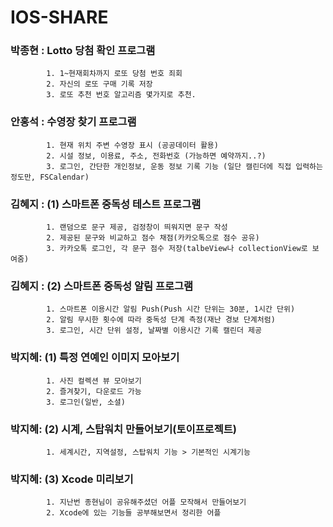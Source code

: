 # IOS-SHARE

### 박종현 : Lotto 당첨 확인 프로그램
            1. 1~현재회차까지 로또 당첨 번호 죄회
            2. 자신의 로또 구매 기록 저장
            3. 로또 추천 번호 알고리즘 몇가지로 추천. 

### 안홍석 : 수영장 찾기 프로그램
            1. 현재 위치 주변 수영장 표시 (공공데이터 활용)
            2. 시설 정보, 이용료, 주소, 전화번호 (가능하면 예약까지..?)
            3. 로그인, 간단한 개인정보, 운동 정보 기록 기능 (일단 캘린더에 직접 입력하는 정도만, FSCalendar)

### 김혜지 : (1) 스마트폰 중독성 테스트 프로그램
            1. 랜덤으로 문구 제공, 검정창이 띄워지면 문구 작성
            2. 제공된 문구와 비교하고 점수 채점(카카오톡으로 점수 공유)
            3. 카카오톡 로그인, 각 문구 점수 저장(talbeView나 collectionView로 보여줌)
### 김혜지 : (2) 스마트폰 중독성 알림 프로그램
            1. 스마트폰 이용시간 알림 Push(Push 시간 단위는 30분, 1시간 단위)
            2. 알림 무시한 횟수에 따라 중독성 단계 측정(재난 경보 단계처럼)
            3. 로그인, 시간 단위 설정, 날짜별 이용시간 기록 캘린더 제공

### 박지혜: (1) 특정 연예인 이미지 모아보기 
            1. 사진 컬렉션 뷰 모아보기
            2. 즐겨찾기, 다운로드 가능
            3. 로그인(일반, 소셜)
            
### 박지혜: (2) 시계, 스탑워치 만들어보기(토이프로젝트)
            1. 세계시간, 지역설정, 스탑워치 기능 > 기본적인 시계기능 
            
### 박지혜: (3) Xcode 미리보기 
            1. 지난번 종현님이 공유해주셨던 어플 모작해서 만들어보기
            2. Xcode에 있는 기능들 공부해보면서 정리한 어플 
